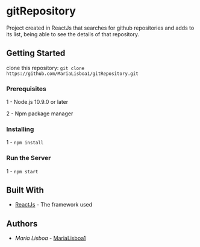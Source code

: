 # gitRepository

Project created in ReactJs that searches for github repositories and adds to its list, being able to see the details of that repository.

## Getting Started

clone this repository: `git clone https://github.com/MariaLisboa1/gitRepository.git`

### Prerequisites

1 - Node.js 10.9.0 or later

2 - Npm package manager

### Installing

1 - `npm install`

### Run the Server

1 - `npm start`

## Built With

- [ReactJs](https://pt-br.reactjs.org) - The framework used

## Authors

- _Maria Lisboa_ - [MariaLisboa1](https://github.com/MariaLisboa1)
